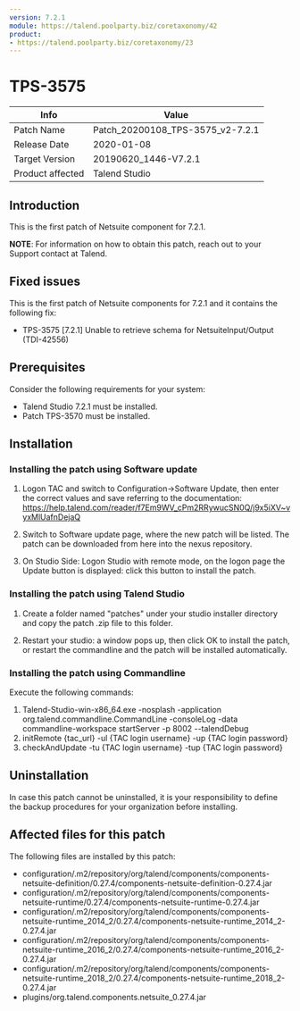 ```yaml
---
version: 7.2.1
module: https://talend.poolparty.biz/coretaxonomy/42
product:
- https://talend.poolparty.biz/coretaxonomy/23
---
```


# TPS-3575 <!-- mandatory -->

| Info             | Value |
| ---------------- | ---------------- |
| Patch Name       | Patch\_20200108\_TPS-3575\_v2-7.2.1 |
| Release Date     | 2020-01-08 |
| Target Version   | 20190620\_1446-V7.2.1 |
| Product affected | Talend Studio |

## Introduction <!-- mandatory -->

This is the first patch of Netsuite component for 7.2.1.

**NOTE**: For information on how to obtain this patch, reach out to your Support contact at Talend.

## Fixed issues <!-- mandatory -->

This is the first patch of Netsuite components for 7.2.1 and it contains the following fix:

- TPS-3575 [7.2.1] Unable to retrieve schema for NetsuiteInput/Output (TDI-42556)

## Prerequisites <!-- mandatory -->

Consider the following requirements for your system:

- Talend Studio 7.2.1 must be installed.
- Patch TPS-3570 must be installed.

## Installation <!-- mandatory -->

<!--
- Detailed installation steps for the customer.
- If any files need to be backed up before installation, it should be mentioned in this section.
- Two scenarios need to be considered for the installation:
 1. The customer has not yet installed any patch before => provide instructions for this
 2. The customer had installed one previous cumulative patch => provide instructions for this
-->
### Installing the patch using Software update <!-- if applicable -->

1) Logon TAC and switch to Configuration->Software Update, then enter the correct values and save referring to the documentation: https://help.talend.com/reader/f7Em9WV_cPm2RRywucSN0Q/j9x5iXV~vyxMlUafnDejaQ

2) Switch to Software update page, where the new patch will be listed. The patch can be downloaded from here into the nexus repository.

3) On Studio Side: Logon Studio with remote mode, on the logon page the Update button is displayed: click this button to install the patch.

### Installing the patch using Talend Studio <!-- if applicable -->

1) Create a folder named "patches" under your studio installer directory and copy the patch .zip file to this folder.

2) Restart your studio: a window pops up, then click OK to install the patch, or restart the commandline and the patch will be installed automatically.

### Installing the patch using Commandline <!-- if applicable -->

Execute the following commands:

1. Talend-Studio-win-x86_64.exe -nosplash -application org.talend.commandline.CommandLine -consoleLog -data commandline-workspace startServer -p 8002 --talendDebug
2. initRemote {tac_url} -ul {TAC login username} -up {TAC login password}
3. checkAndUpdate -tu {TAC login username} -tup {TAC login password}

## Uninstallation <!-- if applicable -->

In case this patch cannot be uninstalled, it is your responsibility to define the backup procedures for your organization before installing.

## Affected files for this patch <!-- if applicable -->

The following files are installed by this patch:

- configuration/.m2/repository/org/talend/components/components-netsuite-definition/0.27.4/components-netsuite-definition-0.27.4.jar
- configuration/.m2/repository/org/talend/components/components-netsuite-runtime/0.27.4/components-netsuite-runtime-0.27.4.jar
- configuration/.m2/repository/org/talend/components/components-netsuite-runtime_2014\_2/0.27.4/components-netsuite-runtime\_2014\_2-0.27.4.jar
- configuration/.m2/repository/org/talend/components/components-netsuite-runtime_2016\_2/0.27.4/components-netsuite-runtime\_2016\_2-0.27.4.jar
- configuration/.m2/repository/org/talend/components/components-netsuite-runtime_2018\_2/0.27.4/components-netsuite-runtime\_2018\_2-0.27.4.jar
- plugins/org.talend.components.netsuite\_0.27.4.jar

